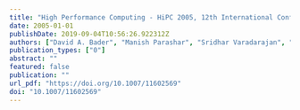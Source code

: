 ```yaml
---
title: "High Performance Computing - HiPC 2005, 12th International Conference, Goa, India, December 18-21, 2005, Proceedings"
date: 2005-01-01
publishDate: 2019-09-04T10:56:26.922312Z
authors: ["David A. Bader", "Manish Parashar", "Sridhar Varadarajan", "Viktor K. Prasanna"]
publication_types: ["0"]
abstract: ""
featured: false
publication: ""
url_pdf: "https://doi.org/10.1007/11602569"
doi: "10.1007/11602569"
---
```


